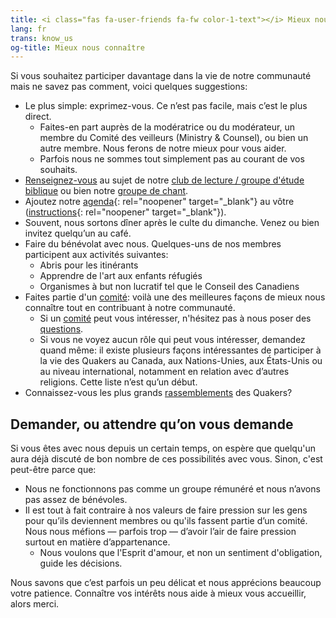 ```yaml
---
title: <i class="fas fa-user-friends fa-fw color-1-text"></i> Mieux nous connaître
lang: fr
trans: know_us
og-title: Mieux nous connaître
---
```

Si vous souhaitez participer davantage dans la vie de notre communauté mais ne savez pas comment, voici quelques suggestions:
* Le plus simple: exprimez-vous. Ce n’est pas facile, mais c’est le plus direct. 
  * Faites-en part auprès de la modératrice ou du modérateur, un membre du Comité des veilleurs (Ministry & Counsel), ou bien un autre membre. Nous ferons de notre mieux pour vous aider.
  * Parfois nous ne sommes tout simplement pas au courant de vos souhaits.
* [Renseignez-vous](/contact-fr) au sujet de notre [club de lecture / groupe d'étude biblique](/nouveau/lecture_bible) ou bien notre [groupe de chant](/nouveau/chant).
* Ajoutez notre [agenda](https://calendar.google.com/calendar/embed?src=clerk%40montreal.quaker.ca&ctz=America%2FToronto){:  rel="noopener" target="_blank"} au vôtre ([instructions](https://support.google.com/calendar/answer/37100?hl=fr){:  rel="noopener" target="_blank"}).
* Souvent, nous sortons dîner après le culte du dimanche. Venez ou bien invitez quelqu’un au café.
* Faire du bénévolat avec nous. Quelques-uns de nos membres participent aux activités suivantes:
  * Abris pour les itinérants
  * Apprendre de l'art aux enfants réfugiés
  * Organismes à but non lucratif tel que le Conseil des Canadiens
* Faites partie d'un [comité](/nouveau/comités): voilà une des meilleures façons de mieux nous connaître tout en contribuant à notre communauté.
  * Si un [comité](/nouveau/comités) peut vous intéresser, n'hésitez pas à nous poser des [questions](/contact-fr).
  * Si vous ne voyez aucun rôle qui peut vous intéresser, demandez quand même: il existe plusieurs façons intéressantes de participer à la vie des Quakers au Canada, aux Nations-Unies, aux États-Unis ou au niveau international, notamment en relation avec d’autres religions. Cette liste n’est qu’un début.
* Connaissez-vous les plus grands [rassemblements](/nouveau/rassemblements) des Quakers?

## Demander, ou attendre qu’on vous demande
Si vous êtes avec nous depuis un certain temps, on espère que quelqu'un aura déjà discuté de bon nombre de ces possibilités avec vous. Sinon, c'est peut-être parce que:

* Nous ne fonctionnons pas comme un groupe rémunéré et nous n’avons pas assez de bénévoles.
* Il est tout à fait contraire à nos valeurs de faire pression sur les gens pour qu’ils deviennent membres ou qu'ils fassent partie d’un comité. Nous nous méfions — parfois trop — d’avoir l’air de faire pression surtout en matière d’appartenance.
  * Nous voulons que l'Esprit d'amour, et non un sentiment d'obligation, guide les décisions.

Nous savons que c’est parfois un peu délicat et nous apprécions beaucoup votre patience. Connaître vos intérêts nous aide à mieux vous accueillir, alors merci.

